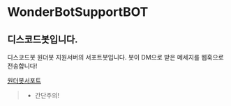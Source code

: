 # WonderBotSupportBOT
## 디스코드봇입니다.
디스코드봇 원더봇 지원서버의 서포트봇입니다.
봇이 DM으로 받은 메세지를 웹훅으로 전송합니다!


[원더봇서포트](https://invite.gg/wonderbot)
> + 간단주의!

